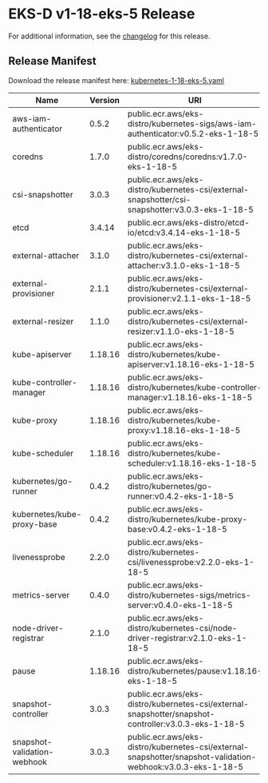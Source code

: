 # EKS-D v1-18-eks-5 Release

For additional information, see the [changelog](CHANGELOG-v1-18-eks-5.md) for this release.

## Release Manifest
Download the release manifest here: [kubernetes-1-18-eks-5.yaml](https://distro.eks.amazonaws.com/kubernetes-1-20/kubernetes-1-18-eks-5.yaml)

| Name | Version | URI |
|------|---------|-----|
| aws-iam-authenticator | 0.5.2 | public.ecr.aws/eks-distro/kubernetes-sigs/aws-iam-authenticator:v0.5.2-eks-1-18-5 |
| coredns | 1.7.0 | public.ecr.aws/eks-distro/coredns/coredns:v1.7.0-eks-1-18-5 |
| csi-snapshotter | 3.0.3 | public.ecr.aws/eks-distro/kubernetes-csi/external-snapshotter/csi-snapshotter:v3.0.3-eks-1-18-5 |
| etcd | 3.4.14 | public.ecr.aws/eks-distro/etcd-io/etcd:v3.4.14-eks-1-18-5 |
| external-attacher | 3.1.0 | public.ecr.aws/eks-distro/kubernetes-csi/external-attacher:v3.1.0-eks-1-18-5 |
| external-provisioner | 2.1.1 | public.ecr.aws/eks-distro/kubernetes-csi/external-provisioner:v2.1.1-eks-1-18-5 |
| external-resizer | 1.1.0 | public.ecr.aws/eks-distro/kubernetes-csi/external-resizer:v1.1.0-eks-1-18-5 |
| kube-apiserver | 1.18.16 | public.ecr.aws/eks-distro/kubernetes/kube-apiserver:v1.18.16-eks-1-18-5 |
| kube-controller-manager | 1.18.16 | public.ecr.aws/eks-distro/kubernetes/kube-controller-manager:v1.18.16-eks-1-18-5 |
| kube-proxy | 1.18.16 | public.ecr.aws/eks-distro/kubernetes/kube-proxy:v1.18.16-eks-1-18-5 |
| kube-scheduler | 1.18.16 | public.ecr.aws/eks-distro/kubernetes/kube-scheduler:v1.18.16-eks-1-18-5 |
| kubernetes/go-runner | 0.4.2 | public.ecr.aws/eks-distro/kubernetes/go-runner:v0.4.2-eks-1-18-5 |
| kubernetes/kube-proxy-base | 0.4.2 | public.ecr.aws/eks-distro/kubernetes/kube-proxy-base:v0.4.2-eks-1-18-5 |
| livenessprobe | 2.2.0 | public.ecr.aws/eks-distro/kubernetes-csi/livenessprobe:v2.2.0-eks-1-18-5 |
| metrics-server | 0.4.0 | public.ecr.aws/eks-distro/kubernetes-sigs/metrics-server:v0.4.0-eks-1-18-5 |
| node-driver-registrar | 2.1.0 | public.ecr.aws/eks-distro/kubernetes-csi/node-driver-registrar:v2.1.0-eks-1-18-5 |
| pause | 1.18.16 | public.ecr.aws/eks-distro/kubernetes/pause:v1.18.16-eks-1-18-5 |
| snapshot-controller | 3.0.3 | public.ecr.aws/eks-distro/kubernetes-csi/external-snapshotter/snapshot-controller:v3.0.3-eks-1-18-5 |
| snapshot-validation-webhook | 3.0.3 | public.ecr.aws/eks-distro/kubernetes-csi/external-snapshotter/snapshot-validation-webhook:v3.0.3-eks-1-18-5 |
